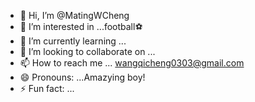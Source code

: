 - 👋 Hi, I’m @MatingWCheng
- 👀 I’m interested in ...football⚽
- 🌱 I’m currently learning ...
- 💞️ I’m looking to collaborate on ...
- 📫 How to reach me ... wangqicheng0303@gmail.com
- 😄 Pronouns: ...Amazying boy!
- ⚡ Fun fact: ...

<!---
MatingWCheng/MatingWCheng is a ✨ special ✨ repository because its `README.md` (this file) appears on your GitHub profile.
You can click the Preview link to take a look at your changes.
--->
